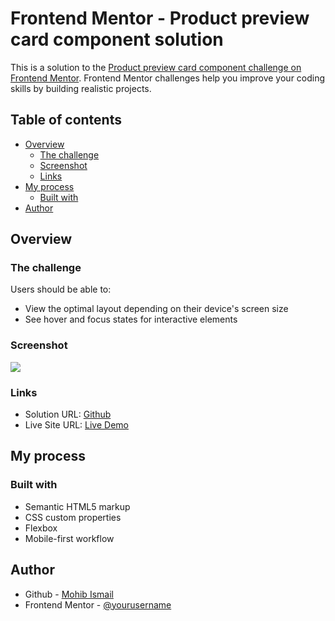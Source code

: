 # Frontend Mentor - Product preview card component solution

This is a solution to the [Product preview card component challenge on Frontend Mentor](https://www.frontendmentor.io/challenges/product-preview-card-component-GO7UmttRfa). Frontend Mentor challenges help you improve your coding skills by building realistic projects.

## Table of contents

- [Overview](#overview)
  - [The challenge](#the-challenge)
  - [Screenshot](#screenshot)
  - [Links](#links)
- [My process](#my-process)
  - [Built with](#built-with)
- [Author](#author)

## Overview

### The challenge

Users should be able to:

- View the optimal layout depending on their device's screen size
- See hover and focus states for interactive elements

### Screenshot

![](./screenshot.jpg)

### Links

- Solution URL: [Github](https://github.com/imohib168/product-card)
- Live Site URL: [Live Demo](https://product-card-m.netlify.app.com)

## My process

### Built with

- Semantic HTML5 markup
- CSS custom properties
- Flexbox
- Mobile-first workflow

## Author

- Github - [Mohib Ismail](https://github.com/imohib168)
- Frontend Mentor - [@yourusername](https://www.frontendmentor.io/profile/imohib168)
